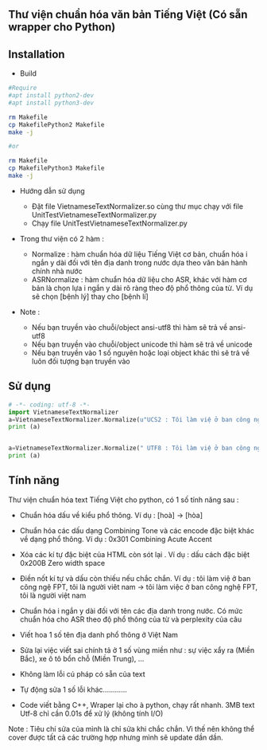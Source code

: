 
## Thư viện chuẩn hóa văn bản Tiếng Việt (Có sẵn wrapper cho Python)




Installation
------------

- Build
```sh
#Require
#apt install python2-dev
#apt install python3-dev

rm Makefile
cp MakefilePython2 Makefile
make -j

#or

rm Makefile
cp MakefilePython3 Makefile
make -j
```

- Hướng dẫn sử dụng
	+ Đặt file VietnameseTextNormalizer.so cùng thư mục chạy với file UnitTestVietnameseTextNormalizer.py
	+ Chạy file UnitTestVietnameseTextNormalizer.py


- Trong thư viện có 2 hàm :
	+ Normalize : hàm chuẩn hóa dữ liệu Tiếng Việt cơ bản, chuẩn hóa i ngắn y dài đối với tên địa danh trong nước dựa theo văn bản hành chính nhà nước
	+ ASRNormalize : hàm chuẩn hóa dữ liệu cho ASR, khác với hàm cơ bản là chọn lựa i ngắn y dài rõ ràng theo độ phổ thông của từ. Ví dụ sẽ chọn [bệnh lý] thay cho [bệnh lí]


- Note : 
	+ Nếu bạn truyền vào chuỗi/object ansi-utf8 thì hàm sẽ trả về ansi-utf8
	+ Nếu bạn truyền vào chuỗi/object unicode thì hàm sẽ trả về unicode
	+ Nếu bạn truyền vào 1 số nguyên hoặc loại object khác thì sẽ trả về luôn đối tượng bạn truyền vào


Sử dụng
------------

```python
# -*- coding: utf-8 -*-
import VietnameseTextNormalizer
a=VietnameseTextNormalizer.Normalize(u"UCS2 : Tôi làm việ ở ban công ngệ FPT, tôi là người viêt nam. hôm nay tôi ko thích ăn mì tôm. tôi làm đc 2 bài tập.");
print (a)


a=VietnameseTextNormalizer.Normalize(" UTF8 : Tôi làm việ ở ban công ngệ FPT, tôi là người viêt nam. hôm nay tôi ko thích ăn mì tôm. tôi làm đc 2 bài tập.");
print (a)

```

Tính năng
------------
Thư viện chuẩn hóa text Tiếng Việt cho python, có 1 số tính năng sau :
+ Chuẩn hóa dấu về kiểu phổ thông.
Ví dụ : [hoà] -> [hòa]

+ Chuẩn hóa các dấu dạng Combining Tone và các encode đặc biệt khác về dạng phổ thông. 
Ví dụ : 0x301 Combining Acute Accent

+ Xóa các kí tự đặc biệt của HTML còn sót lại . 
Ví dụ : dấu cách đặc biệt 0x200B Zero width space 

+ Điền nốt kí tự và dấu còn thiếu nếu chắc chắn. 
Ví dụ : 
tôi làm việ ở ban công ngệ FPT, tôi là người viêt nam 
-> tôi làm việc ở ban công nghệ FPT, tôi là người việt nam

+ Chuẩn hóa i ngắn y dài đối với tên các địa danh trong nước. Có mức chuẩn hóa cho ASR theo độ phổ thông của từ và perplexity của câu

+ Viết hoa 1 số tên địa danh phổ thông ở Việt Nam

+ Sửa lại việc viết sai chính tả ở 1 số vùng miền như : sự việc xẩy ra (Miền Bắc), xe ô tô bổn chỗ (Miền Trung), ...

+ Không làm lỗi cú pháp có sẵn của text 

+ Tự động sửa 1 số lỗi khác............

+ Code viết bằng C++, Wraper lại cho à python, chạy rất nhanh. 3MB text Utf-8 chỉ cần 0.01s để xử lý (không tính I/O)


Note : Tiêu chí sửa của mình là chỉ sửa khi chắc chắn.  Vì thế nên không thể cover được tất cả các trường hợp nhưng mình sẽ update dần dần.


